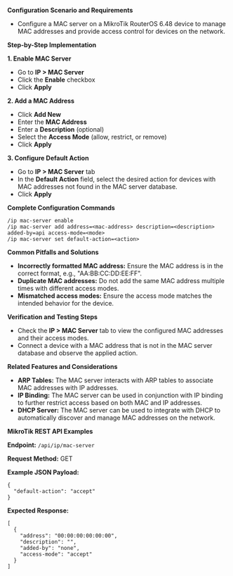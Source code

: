 **Configuration Scenario and Requirements**

- Configure a MAC server on a MikroTik RouterOS 6.48 device to manage MAC addresses and provide access control for devices on the network.

**Step-by-Step Implementation**

**1. Enable MAC Server**

- Go to **IP > MAC Server**
- Click the **Enable** checkbox
- Click **Apply**

**2. Add a MAC Address**

- Click **Add New**
- Enter the **MAC Address**
- Enter a **Description** (optional)
- Select the **Access Mode** (allow, restrict, or remove)
- Click **Apply**

**3. Configure Default Action**

- Go to **IP > MAC Server** tab
- In the **Default Action** field, select the desired action for devices with MAC addresses not found in the MAC server database.
- Click **Apply**

**Complete Configuration Commands**

```
/ip mac-server enable
/ip mac-server add address=<mac-address> description=<description> added-by=api access-mode=<mode>
/ip mac-server set default-action=<action>
```

**Common Pitfalls and Solutions**

- **Incorrectly formatted MAC address:** Ensure the MAC address is in the correct format, e.g., "AA:BB:CC:DD:EE:FF".
- **Duplicate MAC addresses:** Do not add the same MAC address multiple times with different access modes.
- **Mismatched access modes:** Ensure the access mode matches the intended behavior for the device.

**Verification and Testing Steps**

- Check the **IP > MAC Server** tab to view the configured MAC addresses and their access modes.
- Connect a device with a MAC address that is not in the MAC server database and observe the applied action.

**Related Features and Considerations**

- **ARP Tables:** The MAC server interacts with ARP tables to associate MAC addresses with IP addresses.
- **IP Binding:** The MAC server can be used in conjunction with IP binding to further restrict access based on both MAC and IP addresses.
- **DHCP Server:** The MAC server can be used to integrate with DHCP to automatically discover and manage MAC addresses on the network.

**MikroTik REST API Examples**

**Endpoint:** `/api/ip/mac-server`

**Request Method:** GET

**Example JSON Payload:**

```
{
  "default-action": "accept"
}
```

**Expected Response:**

```
[
  {
    "address": "00:00:00:00:00:00",
    "description": "",
    "added-by": "none",
    "access-mode": "accept"
  }
]
```